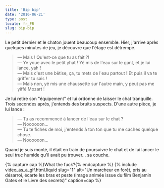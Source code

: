 ```yaml
---
title: 'Bip bip'
date: '2016-06-21'
type: post
locale: fr_FR
slug: bip-bip
---
```


Le petit dernier et le chaton jouent beaucoup ensemble. Hier, j'arrive après quelques minutes de jeu, je découvre que l'étage est détrempé.

<!-- more -->

> — Mais ! Qu'est-ce que tu as fait ?!  
> — Ye youe avec le petit yhat ! Yé mis de l'eau sur le gant, et je lui lance, yah !  
> — Mais c'est une bêtise, ça, tu mets de l'eau partout ! Et puis il va te griffer tu sais !  
> — Mais non, yé mis une chaussette sur l'autre main, y peut pas me yiffé Mozart !

Je lui retire son "équipement" et lui ordonne de laisser le chat tranquille. Trois secondes après, j'entends des bruits suspects. D'une autre pièce, je lui lance :

> — Tu as recommencé à lancer de l'eau sur le chat ?  
> — Noooooon…  
> — Tu te fiches de moi, j'entends à ton ton que tu me caches quelque chose.  
> — Noooooon…

Quand je suis monté, il était en train de poursuivre le chat et de lui lancer le seul truc humide qu'il avait pu trouver… sa couche.

{% capture cap %}<span lang="en">What the fuck?</span>{% endcapture %}
{% include video_as_a_gif.html.liquid
slug="1"
alt="Un marcheur en forêt, pris au désarroi, écarte les bras et peste (image animée issue du film Benjamin Gates et le Livre des secrets)"
caption=cap
%}
